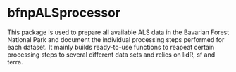 
<!-- README.md is generated from README.Rmd. Please edit that file -->

# bfnpALSprocessor

<!-- badges: start -->
<!-- badges: end -->

This package is used to prepare all available ALS data in the Bavarian
Forest National Park and document the individual processing steps
performed for each dataset. It mainly builds ready-to-use functions to
reapeat certain processing steps to several different data sets and
relies on lidR, sf and terra.
